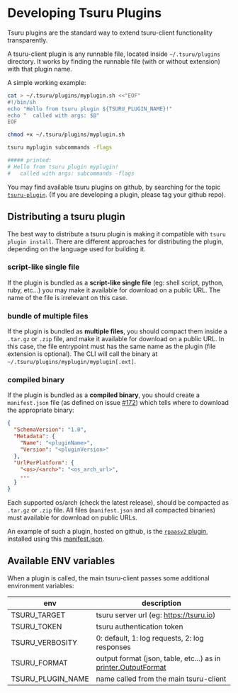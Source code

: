 # Developing Tsuru Plugins

Tsuru plugins are the standard way to extend tsuru-client functionality transparently.

A tsuru-client plugin is any runnable file, located inside `~/.tsuru/plugins` directory.
It works by finding the runnable file (with or without extension) with that plugin name.

A simple working example:
```bash
cat > ~/.tsuru/plugins/myplugin.sh <<"EOF"
#!/bin/sh
echo "Hello from tsuru plugin ${TSURU_PLUGIN_NAME}!"
echo "  called with args: $@"
EOF

chmod +x ~/.tsuru/plugins/myplugin.sh

tsuru myplugin subcommands -flags

##### printed:
# Hello from tsuru plugin myplugin!
#   called with args: subcommands -flags
```

You may find available tsuru plugins on github, by searching for the topic [`tsuru-plugin`](https://github.com/topics/tsuru-plugin).
(If you are developing a plugin, please tag your github repo).

## Distributing a tsuru plugin

The best way to distribute a tsuru plugin is making it compatible with `tsuru plugin install`.
There are different approaches for distributing the plugin,
depending on the language used for building it.

### script-like single file
If the plugin is bundled as a **script-like single file** (eg: shell script, python, ruby, etc...)
you may make it available for download on a public URL.
The name of the file is irrelevant on this case.

### bundle of multiple files
If the plugin is bundled as **multiple files**, you should compact them inside a `.tar.gz` or `.zip` file,
and make it available for download on a public URL.
In this case, the file entrypoint must has the same name as the plugin (file extension is optional).
The CLI will call the binary at `~/.tsuru/plugins/myplugin/myplugin[.ext]`.

### compiled binary
If the plugin is bundled as a **compiled binary**, you should create a `manifest.json` file
(as defined on issue [#172](https://github.com/tsuru/tsuru-client/issues/172))
which tells where to download the appropriate binary:
```json
{
  "SchemaVersion": "1.0",
  "Metadata": {
    "Name": "<pluginName>",
    "Version": "<pluginVersion>"
  },
  "UrlPerPlatform": {
    "<os>/<arch>": "<os_arch_url>",
    ...
  }
}
```

Each supported os/arch (check the latest release), should be compacted as `.tar.gz` or `.zip` file.
All files (`manifest.json` and all compacted binaries) must available for download on public URLs.

An example of such a plugin, hosted on github, is the
[`rpaasv2` plugin](https://github.com/tsuru/rpaas-operator/issues/124),
installed using this [manifest.json](https://github.com/tsuru/rpaas-operator/releases/latest/download/manifest.json).

## Available ENV variables

When a plugin is called, the main tsuru-client passes some additional environment variables:

| env               | description                                            |
| ----------------- | ------------------------------------------------------ |
| TSURU_TARGET      | tsuru server url (eg: https://tsuru.io)                |
| TSURU_TOKEN       | tsuru authentication token                             |
| TSURU_VERBOSITY   | 0: default, 1: log requests, 2: log responses          |
| TSURU_FORMAT      | output format (json, table, etc...) as in [printer.OutputFormat](../printer/printer.go)    |
| TSURU_PLUGIN_NAME | name called from the main tsuru-client                 |
